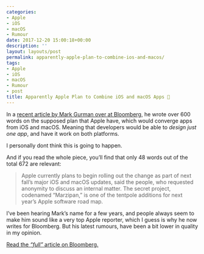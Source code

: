 ```yaml
---
categories:
- Apple
- iOS
- macOS
- Rumour
date: 2017-12-20 15:00:18+00:00
description: ''
layout: layouts/post
permalink: apparently-apple-plan-to-combine-ios-and-macos/
tags:
- Apple
- iOS
- macOS
- Rumour
- post
title: Apparently Apple Plan to Combine iOS and macOS Apps 🤔
---
```


<p>In a <a href="https://www.bloomberg.com/news/articles/2017-12-20/apple-is-said-to-have-plan-to-combine-iphone-ipad-and-mac-apps">recent article by Mark Gurman over at Bloomberg</a>, he wrote over 600 words on the supposed plan that Apple have, which would converge apps from iOS and macOS. Meaning that developers would be able to <em>design just one app</em>, and have it work on both platforms.</p>
<p>I personally dont think this is going to happen.</p>
<p>And if you read the whole piece, you&#8217;ll find that only 48 words out of the total 672 are relevant:</p>
<blockquote><p>
  Apple currently plans to begin rolling out the change as part of next fall’s major iOS and macOS updates, said the people, who requested anonymity to discuss an internal matter. The secret project, codenamed “Marzipan,” is one of the tentpole additions for next year’s Apple software road map.
</p></blockquote>
<p>I&#8217;ve been hearing Mark&#8217;s name for a few years, and people always seem to make him sound like a very top Apple reporter, which I guess is why he now writes for Bloomberg. But his latest rumours, have been a bit lower in quality in my opinion.</p>
<p><a href="https://www.bloomberg.com/news/articles/2017-12-20/apple-is-said-to-have-plan-to-combine-iphone-ipad-and-mac-apps">Read the <em>&#8220;full&#8221;</em> article on Bloomberg.</a></p>